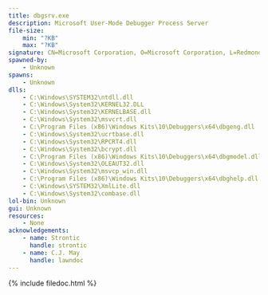 ```yaml
---
title: dbgsrv.exe
description: Microsoft User-Mode Debugger Process Server
file-size:
    min: "?KB"
    max: "?KB"
signature: CN=Microsoft Corporation, O=Microsoft Corporation, L=Redmond, S=Washington, C=US
spawned-by:
    - Unknown
spawns:
    - Unknown
dlls:
    - C:\Windows\SYSTEM32\ntdll.dll
    - C:\Windows\System32\KERNEL32.DLL
    - C:\Windows\System32\KERNELBASE.dll
    - C:\Windows\System32\msvcrt.dll
    - C:\Program Files (x86)\Windows Kits\10\Debuggers\x64\dbgeng.dll
    - C:\Windows\System32\ucrtbase.dll
    - C:\Windows\System32\RPCRT4.dll
    - C:\Windows\System32\bcrypt.dll
    - C:\Program Files (x86)\Windows Kits\10\Debuggers\x64\dbgmodel.dll
    - C:\Windows\System32\OLEAUT32.dll
    - C:\Windows\System32\msvcp_win.dll
    - C:\Program Files (x86)\Windows Kits\10\Debuggers\x64\dbghelp.dll
    - C:\Windows\SYSTEM32\XmlLite.dll
    - C:\Windows\System32\combase.dll
lol-bin: Unknown
gui: Unknown
resources:
    - None
acknowledgements:
    - name: Strontic
      handle: strontic
    - name: C.J. May
      handle: lawndoc
---
```


{% include filedoc.html %}
